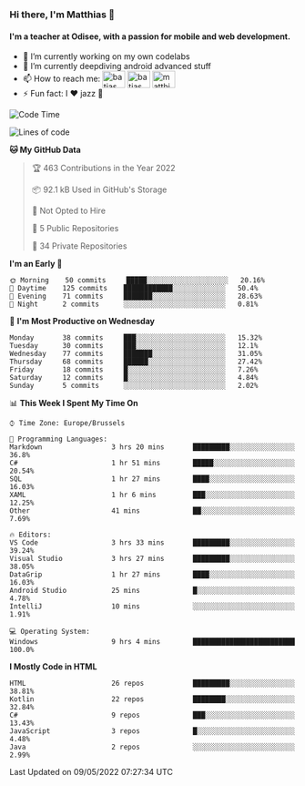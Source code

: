 ### Hi there, I'm Matthias 👋

#### I'm a teacher at Odisee, with a passion for mobile and web development.

- 🔭 I’m currently working on my own codelabs
- 🌱 I’m currently deepdiving android advanced stuff
- 📫 How to reach me: <a href="https://dev.to/batjas" target="_blank"><img align="center" src="https://raw.githubusercontent.com/rahuldkjain/github-profile-readme-generator/master/src/images/icons/Social/devto.svg" alt="batjas" height="30" width="40" /></a>
<a href="https://twitter.com/batjas" target="_blank"><img align="center" src="https://raw.githubusercontent.com/rahuldkjain/github-profile-readme-generator/master/src/images/icons/Social/twitter.svg" alt="batjas" height="30" width="40" /></a>
<a href="https://linkedin.com/in/matthiasdruwé" target="_blank"><img align="center" src="https://raw.githubusercontent.com/rahuldkjain/github-profile-readme-generator/master/src/images/icons/Social/linked-in-alt.svg" alt="matthiasdruwé" height="30" width="40" /></a>
- ⚡ Fun fact: I ❤ jazz 🎷


<!--START_SECTION:waka-->
![Code Time](http://img.shields.io/badge/Code%20Time-265%20hrs%2021%20mins-blue)

![Lines of code](https://img.shields.io/badge/From%20Hello%20World%20I%27ve%20Written-218%20Thousand%20lines%20of%20code-blue)

**🐱 My GitHub Data** 

> 🏆 463 Contributions in the Year 2022
 > 
> 📦 92.1 kB Used in GitHub's Storage 
 > 
> 🚫 Not Opted to Hire
 > 
> 📜 5 Public Repositories 
 > 
> 🔑 34 Private Repositories  
 > 
**I'm an Early 🐤** 

```text
🌞 Morning    50 commits     █████░░░░░░░░░░░░░░░░░░░░   20.16% 
🌆 Daytime    125 commits    ████████████░░░░░░░░░░░░░   50.4% 
🌃 Evening    71 commits     ███████░░░░░░░░░░░░░░░░░░   28.63% 
🌙 Night      2 commits      ░░░░░░░░░░░░░░░░░░░░░░░░░   0.81%

```
📅 **I'm Most Productive on Wednesday** 

```text
Monday       38 commits     ███░░░░░░░░░░░░░░░░░░░░░░   15.32% 
Tuesday      30 commits     ███░░░░░░░░░░░░░░░░░░░░░░   12.1% 
Wednesday    77 commits     ███████░░░░░░░░░░░░░░░░░░   31.05% 
Thursday     68 commits     ██████░░░░░░░░░░░░░░░░░░░   27.42% 
Friday       18 commits     █░░░░░░░░░░░░░░░░░░░░░░░░   7.26% 
Saturday     12 commits     █░░░░░░░░░░░░░░░░░░░░░░░░   4.84% 
Sunday       5 commits      ░░░░░░░░░░░░░░░░░░░░░░░░░   2.02%

```


📊 **This Week I Spent My Time On** 

```text
⌚︎ Time Zone: Europe/Brussels

💬 Programming Languages: 
Markdown                 3 hrs 20 mins       █████████░░░░░░░░░░░░░░░░   36.8% 
C#                       1 hr 51 mins        █████░░░░░░░░░░░░░░░░░░░░   20.54% 
SQL                      1 hr 27 mins        ████░░░░░░░░░░░░░░░░░░░░░   16.03% 
XAML                     1 hr 6 mins         ███░░░░░░░░░░░░░░░░░░░░░░   12.25% 
Other                    41 mins             ██░░░░░░░░░░░░░░░░░░░░░░░   7.69%

🔥 Editors: 
VS Code                  3 hrs 33 mins       █████████░░░░░░░░░░░░░░░░   39.24% 
Visual Studio            3 hrs 27 mins       █████████░░░░░░░░░░░░░░░░   38.05% 
DataGrip                 1 hr 27 mins        ████░░░░░░░░░░░░░░░░░░░░░   16.03% 
Android Studio           25 mins             █░░░░░░░░░░░░░░░░░░░░░░░░   4.78% 
IntelliJ                 10 mins             ░░░░░░░░░░░░░░░░░░░░░░░░░   1.91%

💻 Operating System: 
Windows                  9 hrs 4 mins        █████████████████████████   100.0%

```

**I Mostly Code in HTML** 

```text
HTML                     26 repos            █████████░░░░░░░░░░░░░░░░   38.81% 
Kotlin                   22 repos            ████████░░░░░░░░░░░░░░░░░   32.84% 
C#                       9 repos             ███░░░░░░░░░░░░░░░░░░░░░░   13.43% 
JavaScript               3 repos             █░░░░░░░░░░░░░░░░░░░░░░░░   4.48% 
Java                     2 repos             ░░░░░░░░░░░░░░░░░░░░░░░░░   2.99%

```



 Last Updated on 09/05/2022 07:27:34 UTC
<!--END_SECTION:waka-->
